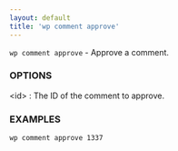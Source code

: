 ```yaml
---
layout: default
title: 'wp comment approve'
---
```


`wp comment approve` - Approve a comment.

### OPTIONS

&lt;id&gt;
: The ID of the comment to approve.

### EXAMPLES

    wp comment approve 1337

